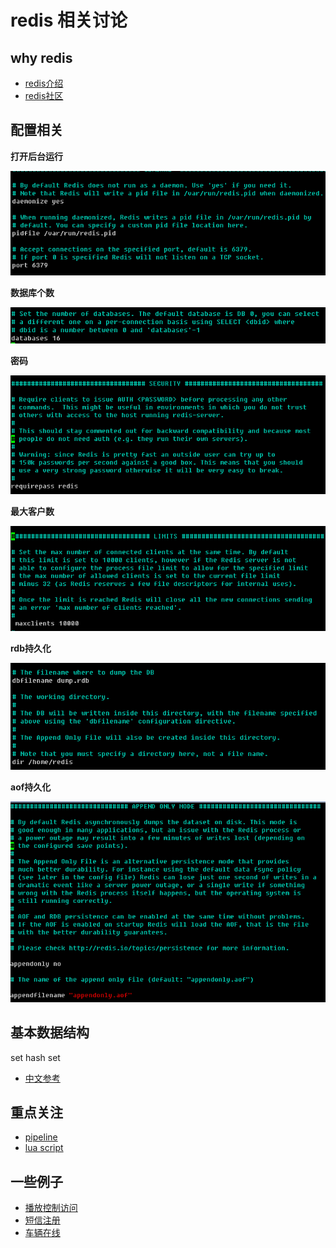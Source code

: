 # redis 相关讨论

## why redis

* [redis介绍](https://redis.io/topics/introduction)
* [redis社区](https://redis.io/community) 

## 配置相关 

**打开后台运行**

![打开后台运行](img/daemon.png)

**数据库个数**

![数据库个数](img/dbcount.png)

**密码**

![密码](img/passwd.png)

**最大客户数**

![maxclients](img/maxclients.png)

**rdb持久化**

![rdb](img/rdb.png)

**aof持久化**

![aof](img/aof.png)


## 基本数据结构

set hash set 

* [中文参考](http://doc.redisfans.com/)

## 重点关注

* [pipeline]()
* [lua script]()

## 一些例子

* [播放控制访问](example/play.md)
* [短信注册](example/sms.md)
* [车辆在线](example/online.md)

